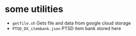 # some utilities

+ `getfile.sh`  Gets file and data from google cloud storage
+ `PTSD_DX_itembank.json` PTSD item bank stored here 
